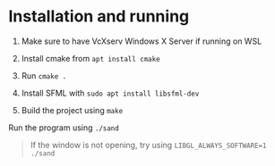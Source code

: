 # Installation and running

1. Make sure to have VcXserv Windows X Server if running on WSL

2. Install cmake from `apt install cmake`

3. Run `cmake .` 

4. Install SFML with `sudo apt install libsfml-dev`

5. Build the project using `make`

Run the program using `./sand`

> If the window is not opening, try using `LIBGL_ALWAYS_SOFTWARE=1 ./sand`